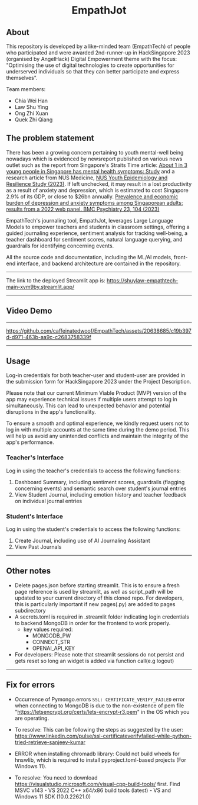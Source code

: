 <div align="center">
  <h1>EmpathJot</h1>
</div>

## About

This repository is developed by a like-minded team (EmpathTech) of people who participated and were awarded 2nd-runner-up in HackSingapore 2023 (organised by AngelHack) Digital Empowerment theme with the focus: "Optimising the use of digital technologies to create opportunities for underserved individuals so that they can better participate and express themselves".

Team members:

- Chia Wei Han
- Law Shu Ying
- Ong Zhi Xuan
- Quek Zhi Qiang


## The problem statement

There has been a growing concern pertaining to youth mental-well being nowadays which is evidenced by newsreport published on various news outlet such as the report from Singapore's Straits Time article: [About 1 in 3 young people in Singapore has mental health symptoms: Study](https://www.straitstimes.com/singapore/about-1-in-3-youths-in-singapore-has-mental-health-symptoms-study) and a research article from NUS Medicine, [NUS Youth Epidemiology and Resilience Study (2023)](https://medicine.nus.edu.sg/news/building-resilience-is-key-to-good-mental-health-nus-youth-epidemiology-and-resilience-study). If left unchecked, it may result in a lost productivity as a result of anxiety and depression, which is estimated to cost Singapore 2.9% of its GDP, or close to $26bn annually. [Prevalence and economic burden of depression and anxiety symptoms among Singaporean adults: results from a 2022 web panel. BMC Psychiatry 23, 104 (2023)](https://doi.org/10.1186/s12888-023-04581-7)

EmpathTech's journaling tool, EmpathJot, leverages Large Language Models to empower teachers and students in classroom settings, offering a guided journaling experience, sentiment analysis for tracking well-being, a teacher dashboard for sentiment scores, natural language querying, and guardrails for identifying concerning events.

All the source code and documentation, including the ML/AI models, front-end interface, and backend architecture are contained in the repository.

---

The link to the deployed Streamlit app is: https://shuylaw-empathtech-main-xvm9by.streamlit.app/

---
## Video Demo

---

https://github.com/caffeinatedwoof/EmpathTech/assets/20638685/c19b397d-d971-463b-aa9c-c2683758339f

---

## Usage

Log-in credentials for both teacher-user and student-user are provided in the submission form for HackSingapore 2023 under the Project Description.

Please note that our current Minimum Viable Product (MVP) version of the app may experience technical issues if multiple users attempt to log in simultaneously. This can lead to unexpected behavior and potential disruptions in the app's functionality.

To ensure a smooth and optimal experience, we kindly request users not to log in with multiple accounts at the same time during the demo period. This will help us avoid any unintended conflicts and maintain the integrity of the app's performance.

### Teacher's Interface ###

Log in using the teacher's credentials to access the following functions:

1. Dashboard Summary, including sentiment scores, guardrails (flagging concerning events) and semantic search over student's journal entries
2. View Student Journal, including emotion history and teacher feedback on individual journal entries

### Student's Interface ###

Log in using the student's credentials to access the following functions:

1. Create Journal, including use of AI Journaling Assistant
2. View Past Journals

---

## Other notes ##

- Delete pages.json before starting streamlit. This is to ensure a fresh page reference is used by streamlit, as well as script_path will be updated to your current directory of this cloned repo. For developers, this is particularly important if new pages(.py) are added to pages subdirectory
- A secrets.toml is required in .streamlit folder indicating login credentials to backend MongoDB in order for the frontend to work properly.
    - key values required:
        - MONGODB_PW
        - CONNECT_STR
        - OPENAI_API_KEY 
- For developers: Please note that streamlit sessions do not persist and gets reset so long an widget is added via function call(e.g logout)

---

## Fix for errors ##

- Occurrence of Pymongo.errors `SSL: CERTIFICATE_VERIFY_FAILED` error when connecting to MongoDB is due to the non-existence of pem file "https://letsencrypt.org/certs/lets-encrypt-r3.pem" in the OS which you are operating. 
- To resolve: This can be following the steps as suggested by the user: https://www.linkedin.com/pulse/ssl-certificateverifyfailed-while-python-tried-retrieve-sanjeev-kumar

- ERROR when installing chromadb library: Could not build wheels for hnswlib, which is required to install pyproject.toml-based projects (For Windows 11).
- To resolve: You need to download https://visualstudio.microsoft.com/visual-cpp-build-tools/ first. Find MSVC v143 - VS 2022 C++ x64/x86 build tools (latest) - VS and Windows 11 SDK (10.0.22621.0)
